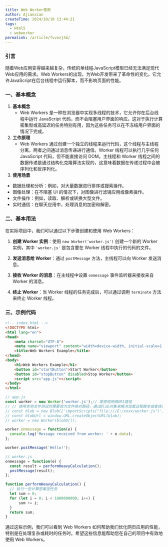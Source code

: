 ```yaml
---
title: Web Worker使用
author: Ajianxian
createTime: 2024/10/10 13:44:21
tags:
  - Html5
  - webworker
permalink: /article/fvvezj5b/
---
```


### 引言
   随着Web应用变得越来越复杂，传统的单线程JavaScript模型已经无法满足现代Web应用的需求。Web Workers的出现，为Web开发带来了革命性的变化。它允许JavaScript在后台线程中运行脚本，而不影响页面的性能。

### 一、基本概念
1. **基本概念**
   - Web Workers 是一种在浏览器中实现多线程的技术，它允许你在后台线程中运行 JavaScript 代码，而不会阻塞用户界面的响应。这对于执行计算密集型或高延迟的任务特别有用，因为这些任务可以在不冻结用户界面的情况下完成。
2. **工作原理**
   - Web Workers 通过创建一个独立的线程来运行代码，这个线程与主线程分离，两者之间通过消息传递进行通信。Worker 线程可以执行几乎任何 JavaScript 代码，但不能直接访问 DOM。主线程和 Worker 线程之间的数据传递是通过结构化克隆算法实现的，这意味着数据在传递过程中会被序列化和反序列化。
3. **使用场景**
- 数据处理和分析：例如，对大量数据进行排序或搜索操作。
- 图像处理：在不阻塞 UI 的情况下，对图像进行滤镜应用或像素操作。
- 文件操作：例如，读取、解析或转换大型文件。
- 实时通信：在聊天应用中，处理消息的加密和解密。

### 二、基本用法
在实际项目中，我们可以通过以下步骤创建和使用 Web Workers：

1. **创建 Worker 实例**：使用 `new Worker('worker.js')` 创建一个新的 Worker 实例，其中 `'worker.js'` 是包含要在 Worker 线程中执行的代码的文件。

2. **发送消息给 Worker**：通过 `postMessage` 方法，主线程可以向 Worker 发送消息。

3. **接收 Worker 的消息**：在主线程中设置 `onmessage` 事件监听器来接收来自 Worker 的消息。

4. **终止 Worker**：当 Worker 线程的任务完成后，可以通过调用 `terminate` 方法来终止 Worker 线程。

### 三、示例代码

```html
<!-- index.html -->
<!DOCTYPE html>
<html lang="en">
<head>
    <meta charset="UTF-8">
    <meta name="viewport" content="width=device-width, initial-scale=1.0">
    <title>Web Workers Example</title>
</head>
<body>
    <h1>Web Workers Example</h1>
    <button id="startButton">Start Worker</button>
    <button id="stopButton" disabled>Stop Worker</button>
    <script src="app.js"></script>
</body>
</html>

```
```javascript
// app.js
const worker = new Worker('worker.js');// 需使用网络URI路径
// // 使用本地文件测试时需要改为文件绝对路径，通过Blob对象来解决加载远程脚本或者绕过同源策略的限制问题
// const blob = new Blob(['importScripts("file:///E:/xxxx/worker.js")'], { type: 'application/javascript' });
// const blobUrl = window.URL.createObjectURL(blob);
// worker = new Worker(blobUrl);

worker.onmessage = function(e) {
  console.log('Message received from worker: ' + e.data);
};

worker.postMessage('Hello!');

// worker.js
onmessage = function(e) {
  const result = performHeavyCalculation();
  postMessage(result);
};

function performHeavyCalculation() {
  // 执行一些计算密集型任务
  let sum = 0;
  for (let i = 0; i < 1000000000; i++) {
      sum += i;
  }
  return sum;
}
```


通过这些示例，我们可以看到 Web Workers 如何帮助我们优化网页应用的性能，特别是在处理复杂或耗时的任务时。希望这些信息能帮助您在自己的项目中有效地使用 Web Workers。

